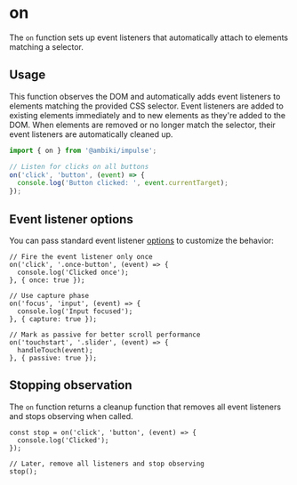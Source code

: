 # on

The `on` function sets up event listeners that automatically attach to elements matching a selector.

## Usage

This function observes the DOM and automatically adds event listeners to elements matching the provided CSS selector.
Event listeners are added to existing elements immediately and to new elements as they're added to the DOM. When
elements are removed or no longer match the selector, their event listeners are automatically cleaned up.

```ts
import { on } from '@ambiki/impulse';

// Listen for clicks on all buttons
on('click', 'button', (event) => {
  console.log('Button clicked: ', event.currentTarget);
});
```

## Event listener options

You can pass standard event listener [options](https://developer.mozilla.org/en-US/docs/Web/API/EventTarget/addEventListener#options)
to customize the behavior:

```ts{4,9,14}
// Fire the event listener only once
on('click', '.once-button', (event) => {
  console.log('Clicked once');
}, { once: true });

// Use capture phase
on('focus', 'input', (event) => {
  console.log('Input focused');
}, { capture: true });

// Mark as passive for better scroll performance
on('touchstart', '.slider', (event) => {
  handleTouch(event);
}, { passive: true });
```

## Stopping observation

The `on` function returns a cleanup function that removes all event listeners and stops observing when called.

```ts{1,6}
const stop = on('click', 'button', (event) => {
  console.log('Clicked');
});

// Later, remove all listeners and stop observing
stop();
```
